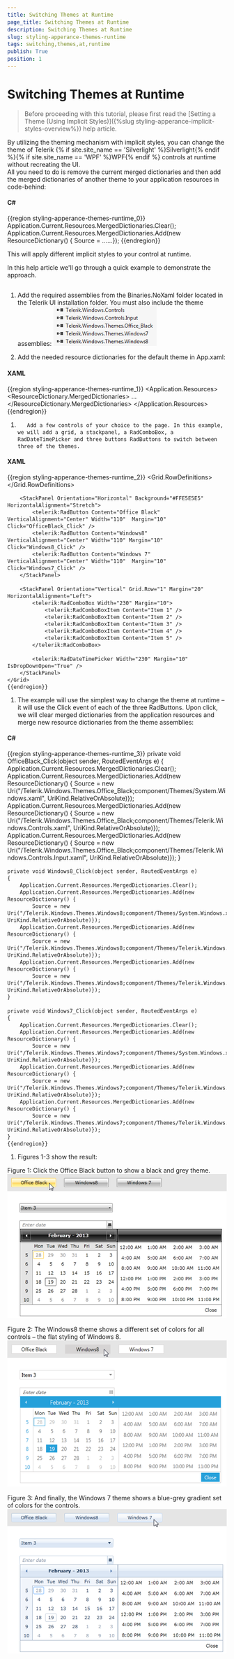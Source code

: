 ```yaml
---
title: Switching Themes at Runtime
page_title: Switching Themes at Runtime
description: Switching Themes at Runtime
slug: styling-apperance-themes-runtime
tags: switching,themes,at,runtime
publish: True
position: 1
---
```


# Switching Themes at Runtime



>Before proceeding with this tutorial, please first read the [Setting a Theme (Using  Implicit Styles)]({%slug styling-apperance-implicit-styles-overview%}) help article.

By utilizing the theming mechanism with implicit styles, you can change the theme of Telerik {% if site.site_name == 'Silverlight' %}Silverlight{% endif %}{% if site.site_name == 'WPF' %}WPF{% endif %} controls at runtime without recreating the UI.  
      All you need to do is remove the current merged dictionaries and then  add the merged dictionaries of another theme to your application resources in code-behind:
      



#### __C#__

{{region styling-apperance-themes-runtime_0}}
	Application.Current.Resources.MergedDictionaries.Clear();
	Application.Current.Resources.MergedDictionaries.Add(new ResourceDictionary() { Source = ......});
	{{endregion}}



This will apply different implicit styles to your control at runtime.

In this help article we'll go through a quick example to demonstrate the approach.

## 

1. Add the required assemblies from the Binaries.NoXaml folder located in the Telerik UI installation folder. You must also include the theme assemblies:
       	 ![Dynamic Switch Themes dlls](images/DynamicSwitchThemes_dlls.png)

1. Add the needed resource dictionaries for the default theme in App.xaml:
       	

#### __XAML__

{{region styling-apperance-themes-runtime_1}}
	<Application.Resources>
		<ResourceDictionary>
			<ResourceDictionary.MergedDictionaries>
				<ResourceDictionary Source="/Telerik.Windows.Themes.Office_Black;component/Themes/System.Windows.xaml"/>
				<ResourceDictionary Source="/Telerik.Windows.Themes.Office_Black;component/Themes/Telerik.Windows.Controls.xaml"/>
				<ResourceDictionary Source="/Telerik.Windows.Themes.Office_Black;component/Themes/Telerik.Windows.Controls.Input.xaml"/>
				...
			</ResourceDictionary.MergedDictionaries>
		</ResourceDictionary>
	</Application.Resources>
	{{endregion}}



1. 
          Add a few controls of your choice to the page. In this example, we will add a grid, a stackpanel, a RadComboBox, a RadDateTimePicker and three buttons RadButtons to switch between three of the themes.
        

#### __XAML__

{{region styling-apperance-themes-runtime_2}}
	<Grid x:Name="LayoutRoot" Background="White">
		<Grid.RowDefinitions>
			<RowDefinition Height="Auto" />
			<RowDefinition Height="*" />
		</Grid.RowDefinitions>
			
		<StackPanel Orientation="Horizontal" Background="#FFE5E5E5" HorizontalAlignment="Stretch">
			<telerik:RadButton Content="Office Black" VerticalAlignment="Center" Width="110"  Margin="10" Click="OfficeBlack_Click" />
			<telerik:RadButton Content="Windows8" VerticalAlignment="Center" Width="110" Margin="10" Click="Windows8_Click" />
			<telerik:RadButton Content="Windows 7" VerticalAlignment="Center" Width="110"  Margin="10" Click="Windows7_Click" />
		</StackPanel>
		
		<StackPanel Orientation="Vertical" Grid.Row="1" Margin="20" HorizontalAlignment="Left">
			<telerik:RadComboBox Width="230" Margin="10">
				<telerik:RadComboBoxItem Content="Item 1" />
				<telerik:RadComboBoxItem Content="Item 2" />
				<telerik:RadComboBoxItem Content="Item 3" />
				<telerik:RadComboBoxItem Content="Item 4" />
				<telerik:RadComboBoxItem Content="Item 5" />
			</telerik:RadComboBox>
			
			<telerik:RadDateTimePicker Width="230" Margin="10" IsDropDownOpen="True" />
		</StackPanel>
	</Grid>
	{{endregion}}



1. The example will use the simplest way to change the theme at runtime – it will use the Click event of each of the three RadButtons. 
       	Upon click, we will clear merged dictionaries from the application resources and merge new resource dictionaries from the theme assemblies:
       

#### __C#__

{{region styling-apperance-themes-runtime_3}}
	private void OfficeBlack_Click(object sender, RoutedEventArgs e)
	{
		Application.Current.Resources.MergedDictionaries.Clear();
		Application.Current.Resources.MergedDictionaries.Add(new ResourceDictionary() { 
			Source = new Uri("/Telerik.Windows.Themes.Office_Black;component/Themes/System.Windows.xaml", UriKind.RelativeOrAbsolute)});
		Application.Current.Resources.MergedDictionaries.Add(new ResourceDictionary() { 
			Source = new Uri("/Telerik.Windows.Themes.Office_Black;component/Themes/Telerik.Windows.Controls.xaml", UriKind.RelativeOrAbsolute)});
		Application.Current.Resources.MergedDictionaries.Add(new ResourceDictionary() {
			Source = new Uri("/Telerik.Windows.Themes.Office_Black;component/Themes/Telerik.Windows.Controls.Input.xaml", UriKind.RelativeOrAbsolute)});
	}
	
	private void Windows8_Click(object sender, RoutedEventArgs e)
	{
		Application.Current.Resources.MergedDictionaries.Clear();
		Application.Current.Resources.MergedDictionaries.Add(new ResourceDictionary() { 
			Source = new Uri("/Telerik.Windows.Themes.Windows8;component/Themes/System.Windows.xaml", UriKind.RelativeOrAbsolute)});
		Application.Current.Resources.MergedDictionaries.Add(new ResourceDictionary() { 
			Source = new Uri("/Telerik.Windows.Themes.Windows8;component/Themes/Telerik.Windows.Controls.xaml", UriKind.RelativeOrAbsolute)});
		Application.Current.Resources.MergedDictionaries.Add(new ResourceDictionary() { 
			Source = new Uri("/Telerik.Windows.Themes.Windows8;component/Themes/Telerik.Windows.Controls.Input.xaml", UriKind.RelativeOrAbsolute)});
	}
	
	private void Windows7_Click(object sender, RoutedEventArgs e)
	{
		Application.Current.Resources.MergedDictionaries.Clear();
		Application.Current.Resources.MergedDictionaries.Add(new ResourceDictionary() { 
			Source = new Uri("/Telerik.Windows.Themes.Windows7;component/Themes/System.Windows.xaml", UriKind.RelativeOrAbsolute)});
		Application.Current.Resources.MergedDictionaries.Add(new ResourceDictionary() { 
			Source = new Uri("/Telerik.Windows.Themes.Windows7;component/Themes/Telerik.Windows.Controls.xaml", UriKind.RelativeOrAbsolute)});
		Application.Current.Resources.MergedDictionaries.Add(new ResourceDictionary() { 
			Source = new Uri("/Telerik.Windows.Themes.Windows7;component/Themes/Telerik.Windows.Controls.Input.xaml", UriKind.RelativeOrAbsolute)});
	}
	{{endregion}}



1. Figures 1-3 show the result:      
      	  

Figure 1: Click the Office Black button to show a black and grey theme.![Dynamic Switch Themes 01](images/DynamicSwitchThemes_01.png)

Figure 2: The Windows8 theme shows a different set of colors for all controls – the flat styling of Windows 8.![Dynamic Switch Themes 02](images/DynamicSwitchThemes_02.png)

Figure 3: And finally, the Windows 7 theme shows a blue-grey gradient set of colors for the controls.![Dynamic Switch Themes 03](images/DynamicSwitchThemes_03.png)
